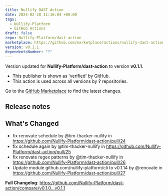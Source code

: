 ```yaml
---
title: Nullify DAST Action
date: 2024-02-28 11:16:04 +00:00
tags:
  - Nullify-Platform
  - GitHub Actions
draft: false
repo: Nullify-Platform/dast-action
marketplace: https://github.com/marketplace/actions/nullify-dast-action
version: v0.1.1
dependentsNumber: "?"
---
```



Version updated for **Nullify-Platform/dast-action** to version **v0.1.1**.
- This publisher is shown as 'verified' by GitHub.
- This action is used across all versions by **?** repositories.

Go to the [GitHub Marketplace](https://github.com/marketplace/actions/nullify-dast-action) to find the latest changes.

## Release notes

## What's Changed
* fix renovate schedule by @tim-thacker-nullify in https://github.com/Nullify-Platform/dast-action/pull/24
* fix schedule again by @tim-thacker-nullify in https://github.com/Nullify-Platform/dast-action/pull/25
* fix renovate regex patterns by @tim-thacker-nullify in https://github.com/Nullify-Platform/dast-action/pull/26
* Update module github.com/nullify-platform/cli to v0.1.14 by @renovate in https://github.com/Nullify-Platform/dast-action/pull/27


**Full Changelog**: https://github.com/Nullify-Platform/dast-action/compare/v0.1.0...v0.1.1
